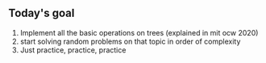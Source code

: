 ## Today's goal
1. Implement all the basic operations on trees (explained in mit ocw 2020)
2. start solving random problems on that topic in order of complexity
3. Just practice, practice, practice


